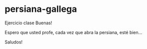 # persiana-gallega
Ejercicio clase
Buenas!

Espero que usted profe, cada vez que abra la persiana, esté bien...

Saludos!
